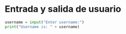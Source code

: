 # Entrada y salida de usuario

```python
username = input("Enter username:")
print("Username is: " + username)
```